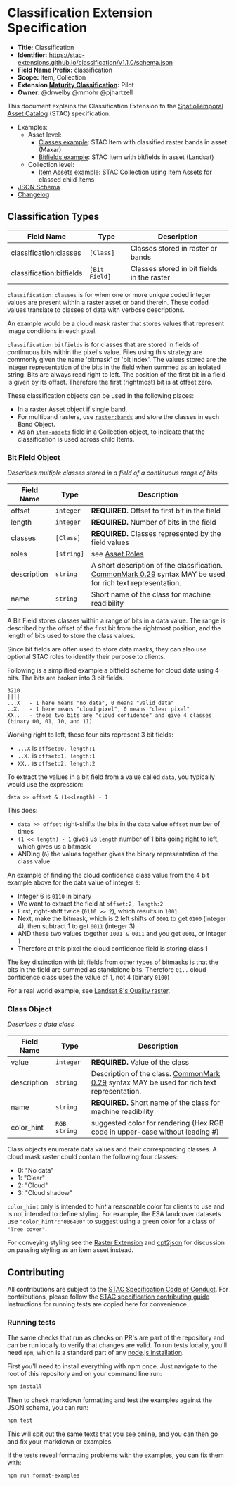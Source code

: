 # Classification Extension Specification

- **Title:** Classification
- **Identifier:** <https://stac-extensions.github.io/classification/v1.1.0/schema.json>
- **Field Name Prefix:** classification
- **Scope:** Item, Collection
- **Extension [Maturity Classification](https://github.com/radiantearth/stac-spec/tree/master/extensions/README.md#extension-maturity):** Pilot
- **Owner**: @drwelby @mmohr @pjhartzell 

This document explains the Classification Extension to the 
[SpatioTemporal Asset Catalog](https://github.com/radiantearth/stac-spec) (STAC) specification.

- Examples:
  - Asset level:
    - [Classes example](examples/item-classes-maxar.json): STAC Item with classified raster bands in asset (Maxar)
    - [Bitfields example](examples/item-bitfields-landsat.json): STAC Item with bitfields in asset (Landsat) 
  - Collection level:
    - [Item Assets example](examples/collection-item-assets.json): STAC Collection using Item Assets for classed child Items
- [JSON Schema](json-schema/schema.json)
- [Changelog](./CHANGELOG.md)

## Classification Types

| Field Name              | Type                | Description |
| ----------------------- | ------------------- | ----------- |
| classification:classes  | `[Class]`         | Classes stored in raster or bands |
| classification:bitfields   | `[Bit Field]`        | Classes stored in bit fields in the raster |

`classification:classes` is for when one or more unique coded integer values are present within a raster asset 
or band therein. These coded values translate to classes of data with verbose descriptions.

An example would be a cloud mask raster that stores values that represent image conditions in each pixel.

`classification:bitfields` is for classes that are stored in fields of continuous bits within the pixel's value. 
Files using this strategy are commonly given the name 'bitmask' or 'bit index'. The values stored are the integer 
representation of the bits in the field when summed as an isolated string. Bits are always read right to left. The 
position of the first bit in a field is given by its offset. Therefore the first (rightmost) bit is at offset zero.

These classification objects can be used in the following places:

- In a raster Asset object if single band.
- For multiband rasters, use [`raster:bands`](https://github.com/stac-extensions/raster) and store the classes in 
  each Band Object.
- As an [`item-assets`](https://github.com/stac-extensions/item-assets) field in a Collection object, to indicate 
  that the classification is used across child Items.

### Bit Field Object

*Describes multiple classes stored in a field of a continuous range of bits*

| Field Name      | Type           | Description |
| --------------- | -------------- | ----------- |
| offset          | `integer`    | **REQUIRED.** Offset to first bit in the field |
| length          | `integer`    | **REQUIRED.** Number of bits in the field |
| classes         | `[Class]`      | **REQUIRED.** Classes represented by the field values |
| roles           | `[string]`       | see [Asset Roles](https://github.com/radiantearth/stac-spec/blob/master/item-spec/item-spec.md#asset-roles) |
| description     | `string`       | A short description of the classification. [CommonMark 0.29](http://commonmark.org/) syntax MAY be used for rich text representation. |
| name           | `string`             | Short name of the class for machine readibility |

A Bit Field stores classes within a range of bits in a data value. The range is described by the offset of the first 
bit from the rightmost position, and the length of bits used to store the class values.

Since bit fields are often used to store data masks, they can also use optional STAC roles to identify their purpose 
to clients.

Following is a simplified example a bitfield scheme for cloud data using 4 bits. The bits are broken into 3 bit fields.

```{.txt}
3210
||||
...X   - 1 here means "no data", 0 means "valid data"
..X.   - 1 here means "cloud pixel", 0 means "clear pixel"
XX..   - these two bits are "cloud confidence" and give 4 classes (binary 00, 01, 10, and 11)
```

Working right to left, these four bits represent 3 bit fields:

- `...X` is `offset:0, length:1`
- `..X.` is `offset:1, length:1`
- `XX..` is `offset:2, length:2`

To extract the values in a bit field from a value called `data`, you typically would use the expression:

`data >> offset & (1<<length) - 1`

This does:

- `data >> offset` right-shifts the bits in the `data` value `offset` number of times
- `(1 << length) - 1` gives us `length` number of 1 bits going right to left, which gives us a bitmask
- ANDing (`&`) the values together gives the binary representation of the class value

An example of finding the cloud confidence class value from the 4 bit example above for the data value of integer `6`:

- Integer 6 is `0110` in binary
- We want to extract the field at `offset:2, length:2`
- First, right-shift twice (`0110 >> 2`), which results in `1001`
- Next, make the bitmask, which is 2 left shifts of `0001` to get `0100` (integer 4), then subtract 1 to 
  get `0011` (integer 3)
- AND these two values together `1001 & 0011` and you get `0001`, or integer 1
- Therefore at this pixel the cloud confidence field is storing class 1

The key distinction with bit fields from other types of bitmasks is that the bits in the field are summed 
as standalone bits. Therefore `01..` cloud confidence class uses the value of 1, not 4 (binary `0100`)

For a real world example, see [Landsat 8's Quality raster](https://www.usgs.gov/media/images/landsat-1-8-collection-1-level-1-quality-bit-designations).

### Class Object

*Describes a data class*

| Field Name     | Type                 | Description |
| -------------- | -------------------- | ----------- |
| value          | `integer`                | **REQUIRED.** Value of the class |
| description    | `string`             | Description of the class. [CommonMark 0.29](http://commonmark.org/) syntax MAY be used for rich text representation. |
| name           | `string`             | **REQUIRED.** Short name of the class for machine readibility |
| color_hint     | `RGB string` | suggested color for rendering (Hex RGB code in upper-case without leading #) |

Class objects enumerate data values and their corresponding classes. A cloud mask raster could contain the following 
 four classes:

- 0: "No data"
- 1: "Clear"
- 2: "Cloud"
- 3: "Cloud shadow"

`color_hint` only is intended to *hint* a reasonable color for clients to use and is not intended to define styling. 
For example, the ESA landcover datasets use `"color_hint":"006400"` to suggest using a green color for a class of 
`"Tree cover"`.

For conveying styling see the [Raster Extension](https://github.com/stac-extensions/raster/issues/17) and 
[cpt2json](https://github.com/zakjan/cpt2json) for discussion on passing styling as an item asset instead.

## Contributing

All contributions are subject to the
[STAC Specification Code of Conduct](https://github.com/radiantearth/stac-spec/blob/master/CODE_OF_CONDUCT.md).
For contributions, please follow the
[STAC specification contributing guide](https://github.com/radiantearth/stac-spec/blob/master/CONTRIBUTING.md) 
Instructions for running tests are copied here for convenience.

### Running tests

The same checks that run as checks on PR's are part of the repository and can be run locally to verify that changes 
are valid. 
To run tests locally, you'll need `npm`, which is a standard part of any 
[node.js installation](https://nodejs.org/en/download/).

First you'll need to install everything with npm once. Just navigate to the root of this repository and on 
your command line run:
```bash
npm install
```

Then to check markdown formatting and test the examples against the JSON schema, you can run:
```bash
npm test
```

This will spit out the same texts that you see online, and you can then go and fix your markdown or examples.

If the tests reveal formatting problems with the examples, you can fix them with:
```bash
npm run format-examples
```
